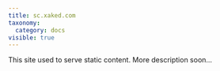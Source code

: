```yaml
---
title: sc.xaked.com
taxonomy:
  category: docs
visible: true
---
```


This site used to serve static content. More description soon...
